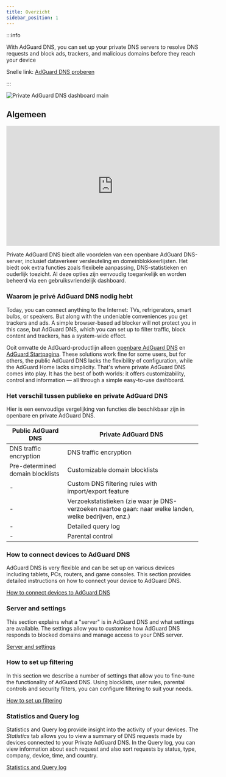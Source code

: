 ```yaml
---
title: Overzicht
sidebar_position: 1
---
```


:::info

With AdGuard DNS, you can set up your private DNS servers to resolve DNS requests and block ads, trackers, and malicious domains before they reach your device

Snelle link: [AdGuard DNS proberen](https://agrd.io/download-dns)

:::

![Private AdGuard DNS dashboard main](https://cdn.adtidy.org/public/Adguard/Blog/private_adguard_dns/main.png)

## Algemeen

<iframe width="560" height="315" class="youtube-video" src="https://www.youtube-nocookie.com/embed/ME3_Ms9LO8M" title="YouTube-videospeler" frameborder="0" allow="accelerometer; autoplay; clipboard-write; encrypted-media; gyroscope; picture-in-picture" allowfullscreen></iframe>

Private AdGuard DNS biedt alle voordelen van een openbare AdGuard DNS-server, inclusief dataverkeer versleuteling en domeinblokkeerlijsten. Het biedt ook extra functies zoals flexibele aanpassing, DNS-statistieken en ouderlijk toezicht. Al deze opties zijn eenvoudig toegankelijk en worden beheerd via een gebruiksvriendelijk dashboard.

### Waarom je privé AdGuard DNS nodig hebt

Today, you can connect anything to the Internet: TVs, refrigerators, smart bulbs, or speakers. But along with the undeniable conveniences you get trackers and ads. A simple browser-based ad blocker will not protect you in this case, but AdGuard DNS, which you can set up to filter traffic, block content and trackers, has a system-wide effect.

Ooit omvatte de AdGuard-productlijn alleen [openbare AdGuard DNS](../public-dns/overview.md) en [AdGuard Startpagina](https://github.com/AdguardTeam/AdGuardHome). These solutions work fine for some users, but for others, the public AdGuard DNS lacks the flexibility of configuration, while the AdGuard Home lacks simplicity. That's where private AdGuard DNS comes into play. It has the best of both worlds: it offers customizability, control and information — all through a simple easy-to-use dashboard.

### Het verschil tussen publieke en private AdGuard DNS

Hier is een eenvoudige vergelijking van functies die beschikbaar zijn in openbare en private AdGuard DNS.

| Public AdGuard DNS               | Private AdGuard DNS                                                                                    |
| -------------------------------- | ------------------------------------------------------------------------------------------------------ |
| DNS traffic encryption           | DNS traffic encryption                                                                                 |
| Pre-determined domain blocklists | Customizable domain blocklists                                                                         |
| -                                | Custom DNS filtering rules with import/export feature                                                  |
| -                                | Verzoekstatistieken (zie waar je DNS-verzoeken naartoe gaan: naar welke landen, welke bedrijven, enz.) |
| -                                | Detailed query log                                                                                     |
| -                                | Parental control                                                                                       |


<!-- ## How to set up private AdGuard DNS

### For devices that support DoH, DoT, and DoQ

1. Go to your [AdGuard DNS dashboard](https://agrd.io/download-dns) (if not logged in, log in using your AdGuard account)
1. Click *Connect device* and follow on-screen instructions

:::note Supported platforms:

- Android
- iOS
- Windows
- Mac
- Linux
- Routers
- Gaming consoles
- Smart TVs

:::

Every device that you add in the AdGuard DNS panel has its own unique address that can be used if the device supports modern encrypted DNS protocols (DoH, DoT, and DoQ).

### For devices that do not support DoH, DoT, and DoQ

If the device does not support encrypted DNS and you have to use plain DNS, there are two more ways to allow AdGuard DNS to recognize the device — use dedicated IP addresses or link device's IP address.

:::note

Use plain DNS addresses only if you have no other options: this reduces the security of DNS requests. If you decide to use plain DNS, we recommend that you choose dedicated IP addresses.

:::

#### Dedicated IP addresses

For every device that you connect to AdGuard DNS, you'll be offered two dedicated IPv6 addresses that you can enter in your device settings. Using both IPv6 addresses is not mandatory, but often devices might request you to enter two IPv6 addresses.

When you connect to them, AdGuard DNS will be able to determine which particular device is sending DNS requests and display statistics for it. And you'll be able to configure DNS rules specifically for this device.

Unfortunately, not all service providers offer IPv6 support, and not all devices allow you to configure IPv6 addresses. If this is your case, you may have to rely on the Linked IP method.

#### Linked IP

If you connect your device to AdGuard DNS via Linked IP, the service will count all plain DNS requests coming from that IP address towards that "device". With this connection method, you would have to reconnect manually or through a special program each time the device's IP changes, which happens after each reboot.

The only requirement for linking IP is that **it must be a residential IP address**.

:::note

A residential IP address is an IP address assigned to a device connected to a residential ISP. It is typically associated with a physical location and is allocated to individual homes or apartments. Residential IP addresses are used by regular Internet users for their everyday online activities, such as browsing the web, accessing social media platforms, sending emails, or streaming content.

:::

If you're trying to link a residential IP address and AdGuard DNS does not allow you to do that, please contact our support team at support@adguard-dns.io.

## Private AdGuard DNS features

### Statistics

In the *Statistics* tab you can see all the summarized statistics on DNS queries made by devices connected to your Private AdGuard  DNS. It shows the total number and geography of requests, the number of blocked requests, the list of companies the requests were addressed to, requests types and top requested domains.

![Private AdGuard DNS dashboard statistics](https://cdn.adtidy.org/public/Adguard/Blog/private_adguard_dns/statistics.png)

### Traffic destination

This feature shows you where DNS requests sent by your devices go. On top of seeing the map of request destinations, you can filter the information by date, device and country.

![Private AdGuard DNS dashboard traffic](https://cdn.adtidy.org/public/Adguard/Blog/private_adguard_dns/traffic_destination.png)

### Companies

This tab allows you to quickly check which companies send the most requests, and which companies have the most blocked requests.

![Private AdGuard DNS dashboard companies](https://cdn.adtidy.org/public/Adguard/Blog/private_adguard_dns/companies.png)

### Query log

This is a detailed log where you can check out the information on every single request and also sort requests by status, type, company, device, time, country.

![Private AdGuard DNS dashboard query log](https://cdn.adtidy.org/public/Adguard/Blog/private_adguard_dns/query_log.png)

## Server settings

This section features a range of settings allowing you to customize the operation of private AdGuard DNS, ensuring the Internet functions exactly as you desire.

### Blocklists management

The *Blocklists* feature allows you to specify which domains you want to block and which you don't. Choose from a variety of blocklists for different purposes.

![Private AdGuard DNS dashboard blocklists](https://cdn.adtidy.org/public/Adguard/Blog/private_adguard_dns/blocklists.png)

### Security settings

Even if you're aware of all the tricks online scammers use, there's always a risk you'll accidentally click a malicious link. To protect yourself from such accidents, go to the *Security settings* section and check the boxes next to the options listed there.

The *Block malicious, phishing, and scam domains* feature will block domains found in the dedicated database. And the *Block newly registered domains* will block all domains registered less than 30 days ago, which are often considered risky for your online privacy.

### Parental control

To protect your child from online content you deem inappropriate, set up and activate the *Parental control* option. In addition to options such as "adult content" blocking and safe search, we've added the ability to manually specify domains for blocking and set a schedule for the *Parental control* to work accordingly.

![Parental control](https://cdn.adtidy.org/public/Adguard/Blog/private_adguard_dns/parental_control.png)

### User rules

For cases where pre-installed blocklists with thousands of rules are not enough, we have a handy feature called *User rules*. Here you can manually add custom rules to block/unblock a specific domain or import custom rule lists (see [DNS filtering rules syntax](../general/dns-filtering-syntax.md)). You can export the lists.

![Private AdGuard DNS dashboard user rules](https://cdn.adtidy.org/public/Adguard/Blog/private_adguard_dns/import.png)

### DNS-over-HTTPS with authentication

DNS-over-HTTPS with authentication provides a login and password to connect to the server. This can limit access to unauthorized users and increase security.

To enable this feature, go to *Server settings* → *Devices* → *Settings* and change the DNS server to the one with authentication. Select *Deny other protocols* to disable alternative protocol usage, ensuring exclusive DNS-over-HTTPS authentication and blocking third-party access.

![DNS-over-HTTPS with authentication](https://cdn.adtidy.org/content/release_notes/dns/v2-7/http-auth/http-auth-en.png)

## Advanced

Here you can set the way AdGuard DNS must respond to blocked domains:

- Default — zero IP address
- NXDOMAIN — the domain does not exist
- REFUSED — the server has refused to process the request
- Custom IP — you can manually specify an IP address

Additionally, you can adjust the *Time to live* (TTL) setting. This parameter defines the time period (in seconds) that a client device caches the response to a DNS request. A higher TTL means that even if a previously blocked domain is unblocked, it may still appear as blocked for a while. A TTL of 0 indicates that the device does not cache responses.

In the Advanced section, there are three options that can be customized:

- Block access to iCloud Private Relay. Devices that use iCloud Private Relay may ignore DNS settings. Enabling this option ensures that AdGuard DNS can effectively protect your device.
- Block Firefox canary domain. This setting prevents Firefox from automatically switching to its DoH resolver when AdGuard DNS is set as the system-wide DNS service.
- Log IP addresses. If this option is enabled, IP addresses associated with incoming DNS requests will be recorded and displayed in the Query log.

### Access settings

Here you can manage an access to your DNS server by configuring the following settings:

- Allowed clients. Specify which clients are permitted to use your DNS server. Please note that allowed clients are not counted in added access rules, only disallowed clients and domains

![Added rules](https://cdn.adtidy.org/content/kb/dns/private/rules_added.png)

- Disallowed clients. List clients that are denied to use your DNS server
- Disallowed domains. Specify domain names that will be denied access to your DNS server. Wildcards and DNS filtering rules can also be listed here

:::note

If you only want to use DNS on certain AS numbers or IP addresses, you should block everything else in the Disallowed clients field. Simply allowing only the necessary numbers and addresses in the *Allowed clients* field won’t be enough.

:::

By setting up these options, you can control who uses your DNS server and prevent potential DDoS attacks. Requests that are not allowed will not appear in your Query log, and they are free of charge.-->

### How to connect devices to AdGuard DNS

AdGuard DNS is very flexible and can be set up on various devices including tablets, PCs, routers, and game consoles. This section provides detailed instructions on how to connect your device to AdGuard DNS.

[How to connect devices to AdGuard DNS](/private-dns/connect-devices/connect-devices.md)

### Server and settings

This section explains what a "server" is in AdGuard DNS and what settings are available. The settings allow you to customise how AdGuard DNS responds to blocked domains and manage access to your DNS server.

[Server and settings](/private-dns/server-and-settings/server-and-settings.md)

### How to set up filtering

In this section we describe a number of settings that allow you to fine-tune the functionality of AdGuard DNS. Using blocklists, user rules, parental controls and security filters, you can configure filtering to suit your needs.

[How to set up filtering](/private-dns/setting-up-filtering/blocklists.md)

### Statistics and Query log

Statistics and Query log provide insight into the activity of your devices. The *Statistics* tab allows you to view a summary of DNS requests made by devices connected to your Private AdGuard DNS. In the Query log, you can view information about each request and also sort requests by status, type, company, device, time, and country.

[Statistics and Query log](/private-dns/statistics-and-log/statistics.md)
